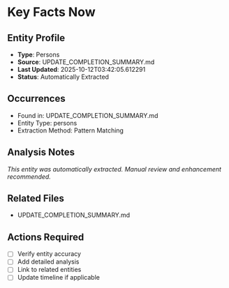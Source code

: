 # Key Facts Now

## Entity Profile
- **Type**: Persons
- **Source**: UPDATE_COMPLETION_SUMMARY.md
- **Last Updated**: 2025-10-12T03:42:05.612291
- **Status**: Automatically Extracted

## Occurrences
- Found in: UPDATE_COMPLETION_SUMMARY.md
- Entity Type: persons
- Extraction Method: Pattern Matching

## Analysis Notes
*This entity was automatically extracted. Manual review and enhancement recommended.*

## Related Files
- UPDATE_COMPLETION_SUMMARY.md

## Actions Required
- [ ] Verify entity accuracy
- [ ] Add detailed analysis
- [ ] Link to related entities
- [ ] Update timeline if applicable
